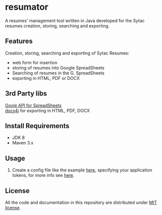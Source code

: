 # resumator
A resumes' management tool written in Java developed for the Sytac resumes creation, storing, searching and exporting.

## Features
Creation, storing, searching and exporting of Sytac Resumes:
- web form for insertion
- storing of resumes into Google SpreadSheets
- Searching of resumes in the G. SpreadSheets
- exporting in HTML, PDF or DOCX

## 3rd Party libs
[Goole API for SpreadSheets](https://developers.google.com/google-apps/spreadsheets/?hl=en)  
[docx4j](https://github.com/plutext/docx4j) for exporting in HTML, PDF, DOCX 

## Install Requirements
* JDK 8
* Maven 3.x

## Usage
1. Create a config file like the example [here](TODO), specifying your application tokens, for more info see [here](https://developers.google.com/google-apps/spreadsheets/authorize).

## License
All the code and documentation in this repository are distributed under [MIT license](https://opensource.org/licenses/MIT).
